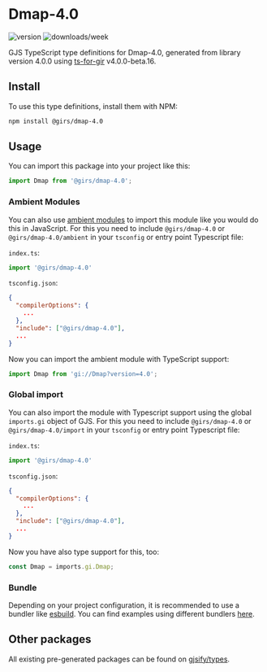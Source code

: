
# Dmap-4.0

![version](https://img.shields.io/npm/v/@girs/dmap-4.0)
![downloads/week](https://img.shields.io/npm/dw/@girs/dmap-4.0)


GJS TypeScript type definitions for Dmap-4.0, generated from library version 4.0.0 using [ts-for-gir](https://github.com/gjsify/ts-for-gir) v4.0.0-beta.16.


## Install

To use this type definitions, install them with NPM:
```bash
npm install @girs/dmap-4.0
```

## Usage

You can import this package into your project like this:
```ts
import Dmap from '@girs/dmap-4.0';
```

### Ambient Modules

You can also use [ambient modules](https://github.com/gjsify/ts-for-gir/tree/main/packages/cli#ambient-modules) to import this module like you would do this in JavaScript.
For this you need to include `@girs/dmap-4.0` or `@girs/dmap-4.0/ambient` in your `tsconfig` or entry point Typescript file:

`index.ts`:
```ts
import '@girs/dmap-4.0'
```

`tsconfig.json`:
```json
{
  "compilerOptions": {
    ...
  },
  "include": ["@girs/dmap-4.0"],
  ...
}
```

Now you can import the ambient module with TypeScript support: 

```ts
import Dmap from 'gi://Dmap?version=4.0';
```

### Global import

You can also import the module with Typescript support using the global `imports.gi` object of GJS.
For this you need to include `@girs/dmap-4.0` or `@girs/dmap-4.0/import` in your `tsconfig` or entry point Typescript file:

`index.ts`:
```ts
import '@girs/dmap-4.0'
```

`tsconfig.json`:
```json
{
  "compilerOptions": {
    ...
  },
  "include": ["@girs/dmap-4.0"],
  ...
}
```

Now you have also type support for this, too:

```ts
const Dmap = imports.gi.Dmap;
```

### Bundle

Depending on your project configuration, it is recommended to use a bundler like [esbuild](https://esbuild.github.io/). You can find examples using different bundlers [here](https://github.com/gjsify/ts-for-gir/tree/main/examples).

## Other packages

All existing pre-generated packages can be found on [gjsify/types](https://github.com/gjsify/types).

